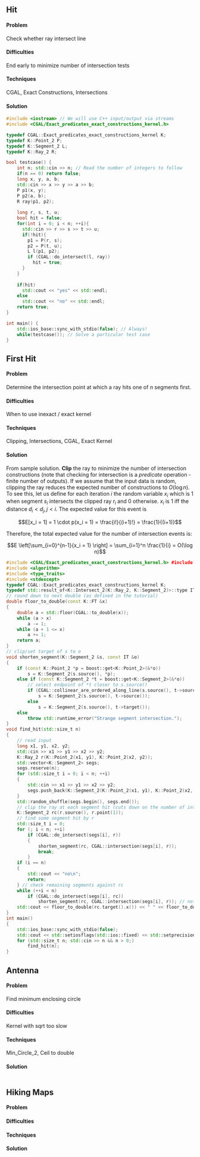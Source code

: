 ## Hit

#### Problem
Check whether ray intersect line

#### Difficulties
End early to minimize number of intersection tests

#### Techniques
CGAL, Exact Constructions, Intersections

#### Solution

```c++ linenums="1"
#include <iostream> // We will use C++ input/output via streams
#include <CGAL/Exact_predicates_exact_constructions_kernel.h>

typedef CGAL::Exact_predicates_exact_constructions_kernel K;
typedef K::Point_2 P;
typedef K::Segment_2 L;
typedef K::Ray_2 R;

bool testcase() {
    int n; std::cin >> n; // Read the number of integers to follow
    if(n == 0) return false;
    long x, y, a, b;
    std::cin >> x >> y >> a >> b;
    P p1(x, y);
    P p2(a, b);
    R ray(p1, p2);
    
    long r, s, t, u;
    bool hit = false;
    for(int i = 0; i < n; ++i){
      std::cin >> r >> s >> t >> u;
      if(!hit){
        p1 = P(r, s);
        p2 = P(t, u);
        L l(p1, p2);
        if (CGAL::do_intersect(l, ray))
          hit = true;
      }
    }
    
    if(hit)
      std::cout << "yes" << std::endl;
    else
      std::cout << "no" << std::endl;
    return true;
}

int main() {
    std::ios_base::sync_with_stdio(false); // Always!
    while(testcase()); // Solve a particular test case
}
```


## First Hit

#### Problem
Determine the intersection point at which a ray hits one of $n$ segments first.

#### Difficulties
When to use inexact / exact kernel

#### Techniques
Clipping, Intersections, CGAL, Exact Kernel

#### Solution
From sample solution. **Clip** the ray to minimize the number of intersection constructions (note that checking for intersection is a *predicate* operation - finite number of outputs). If we assume that the input data is random, clipping the ray reduces the expected number of constructions to $O(\log n)$. To see this, let us define for each iteration $i$ the random variable $x_i$ which is $1$ when segment $s_i$ intersects the clipped ray $r_i$ and $0$ otherwise. $x_i$ is $1$ iff the distance $d_i < d_j, \, j < i$. The expected value for this event is 

$$E[x_i = 1] = 1 \cdot p(x_i = 1) = \frac{i!}{(i+1)!} = \frac{1}{(i+1)}$$

Therefore, the total expected value for the number of intersection events is:

$$E \left[\sum_{i=0}^{n-1}{x_i = 1} \right] = \sum_{i=1}^n \frac{1}{i} = O(\log n)$$

```c++ linenums="1"
#include <CGAL/Exact_predicates_exact_constructions_kernel.h> #include <vector>
#include <algorithm>
#include <type_traits>
#include <stdexcept>
typedef CGAL::Exact_predicates_exact_constructions_kernel K;
typedef std::result_of<K::Intersect_2(K::Ray_2, K::Segment_2)>::type IT;
// round down to next double (as defined in the tutorial)
double floor_to_double(const K::FT &x)
{
	double a = std::floor(CGAL::to_double(x));
	while (a > x)
		a -= 1;
	while (a + 1 <= x)
		a += 1;
	return a;
}
// clip/set target of s to o
void shorten_segment(K::Segment_2 &s, const IT &o)
{
	if (const K::Point_2 *p = boost::get<K::Point_2>(&*o))
		s = K::Segment_2(s.source(), *p);
	else if (const K::Segment_2 *t = boost::get<K::Segment_2>(&*o))
		// select endpoint of *t closer to s.source()
		if (CGAL::collinear_are_ordered_along_line(s.source(), t->source(), t->target()))
			s = K::Segment_2(s.source(), t->source());
		else
			s = K::Segment_2(s.source(), t->target());
	else
		throw std::runtime_error("Strange segment intersection.");
}
void find_hit(std::size_t n)
{
	// read input
	long x1, y1, x2, y2;
	std::cin >> x1 >> y1 >> x2 >> y2;
	K::Ray_2 r(K::Point_2(x1, y1), K::Point_2(x2, y2));
	std::vector<K::Segment_2> segs;
	segs.reserve(n);
	for (std::size_t i = 0; i < n; ++i)
	{
		std::cin >> x1 >> y1 >> x2 >> y2;
		segs.push_back(K::Segment_2(K::Point_2(x1, y1), K::Point_2(x2, y2)));
	}
	std::random_shuffle(segs.begin(), segs.end());
	// clip the ray at each segment hit (cuts down on the number of intersection // points to be constructed: for a uniformly random order of segments, the // expected number of constructions is logarithmic in the number of segments // that intersect the initial ray.)
	K::Segment_2 rc(r.source(), r.point(1));
	// find some segment hit by r
	std::size_t i = 0;
	for (; i < n; ++i)
		if (CGAL::do_intersect(segs[i], r))
		{
			shorten_segment(rc, CGAL::intersection(segs[i], r));
			break;
		}
	if (i == n)
	{
		std::cout << "no\n";
		return;
	} // check remaining segments against rc
	while (++i < n)
		if (CGAL::do_intersect(segs[i], rc))
			shorten_segment(rc, CGAL::intersection(segs[i], r)); // not rc!
	std::cout << floor_to_double(rc.target().x()) << " " << floor_to_double(rc.target().y()) << "\n";
}
int main()
{
	std::ios_base::sync_with_stdio(false);
	std::cout << std::setiosflags(std::ios::fixed) << std::setprecision(0);
	for (std::size_t n; std::cin >> n && n > 0;)
		find_hit(n);
}
```


## Antenna

#### Problem
Find minimum enclosing circle 

#### Difficulties
Kernel with sqrt too slow

#### Techniques
Min_Circle_2, Ceil to double

#### Solution

```c++ linenums="1"

```


## Hiking Maps

#### Problem

#### Difficulties

#### Techniques

#### Solution